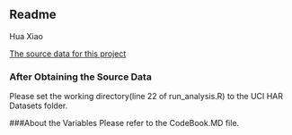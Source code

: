 ## Readme

Hua Xiao

[The source data for this project](https://d396qusza40orc.cloudfront.net/getdata%2Fprojectfiles%2FUCI%20HAR%20Dataset.zip)

### After Obtaining the Source Data
Please set the working directory(line 22 of run_analysis.R) to the UCI HAR Datasets folder.

###About the Variables
Please refer to the CodeBook.MD file.